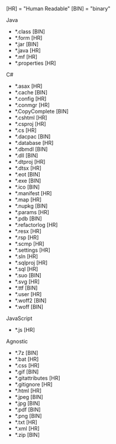 [HR] = "Human Readable"
[BIN] = "binary"

Java
- *.class [BIN]
- *.form [HR]
- *.jar [BIN]
- *.java [HR]
- *.mf [HR]
- *.properties [HR]

C#
- *.asax [HR]
- *.cache [BIN]
- *.config [HR]
- *.conmgr [HR]
- *.CopyComplete [BIN]
- *.cshtml [HR]
- *.csproj [HR]
- *.cs [HR]
- *.dacpac [BIN]
- *.database [HR]
- *.dbmdl [BIN]
- *.dll [BIN]
- *.dtproj [HR]
- *.dtsx [HR]
- *.eot [BIN]
- *.exe [BIN]
- *.ico [BIN]
- *.manifest [HR]
- *.map [HR]
- *.nupkg [BIN]
- *.params [HR]
- *.pdb [BIN]
- *.refactorlog [HR]
- *.resx [HR]
- *.rsp [HR]
- *.scmp [HR]
- *.settings [HR]
- *.sln [HR]
- *.sqlproj [HR]
- *.sql [HR]
- *.suo [BIN]
- *.svg [HR]
- *.ttf [BIN]
- *.user [HR]
- *.woff2 [BIN]
- *.woff [BIN]

JavaScript
- *.js [HR]

Agnostic
- *.7z [BIN]
- *.bat [HR]
- *.css [HR]
- *.gif [BIN]
- *.gitattributes [HR]
- *.gitignore [HR]
- *.html [HR]
- *.jpeg [BIN]
- *.jpg [BIN]
- *.pdf [BIN]
- *.png [BIN]
- *.txt [HR]
- *.xml [HR]
- *.zip [BIN]
